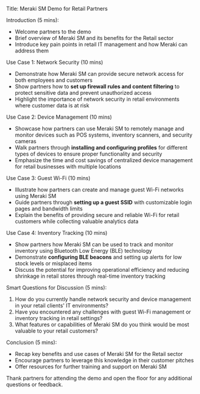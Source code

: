 Title: Meraki SM Demo for Retail Partners

Introduction (5 mins):
- Welcome partners to the demo
- Brief overview of Meraki SM and its benefits for the Retail sector
- Introduce key pain points in retail IT management and how Meraki can address them

Use Case 1: Network Security (10 mins)
- Demonstrate how Meraki SM can provide secure network access for both employees and customers
- Show partners how to **set up firewall rules and content filtering** to protect sensitive data and prevent unauthorized access
- Highlight the importance of network security in retail environments where customer data is at risk

Use Case 2: Device Management (10 mins)
- Showcase how partners can use Meraki SM to remotely manage and monitor devices such as POS systems, inventory scanners, and security cameras
- Walk partners through **installing and configuring profiles** for different types of devices to ensure proper functionality and security
- Emphasize the time and cost savings of centralized device management for retail businesses with multiple locations

Use Case 3: Guest Wi-Fi (10 mins)
- Illustrate how partners can create and manage guest Wi-Fi networks using Meraki SM
- Guide partners through **setting up a guest SSID** with customizable login pages and bandwidth limits
- Explain the benefits of providing secure and reliable Wi-Fi for retail customers while collecting valuable analytics data

Use Case 4: Inventory Tracking (10 mins)
- Show partners how Meraki SM can be used to track and monitor inventory using Bluetooth Low Energy (BLE) technology
- Demonstrate **configuring BLE beacons** and setting up alerts for low stock levels or misplaced items
- Discuss the potential for improving operational efficiency and reducing shrinkage in retail stores through real-time inventory tracking

Smart Questions for Discussion (5 mins):
1. How do you currently handle network security and device management in your retail clients' IT environments?
2. Have you encountered any challenges with guest Wi-Fi management or inventory tracking in retail settings?
3. What features or capabilities of Meraki SM do you think would be most valuable to your retail customers?

Conclusion (5 mins):
- Recap key benefits and use cases of Meraki SM for the Retail sector
- Encourage partners to leverage this knowledge in their customer pitches
- Offer resources for further training and support on Meraki SM

Thank partners for attending the demo and open the floor for any additional questions or feedback.